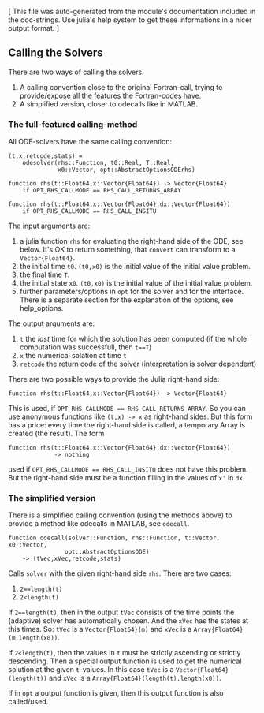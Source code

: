 [ This file was auto-generated from the module's documentation included in the doc-strings. Use julia's help system to get these informations in a nicer output format. ]

## Calling the Solvers

There are two ways of calling the solvers.

1. A calling convention close to the original Fortran-call, trying to provide/expose all the features the Fortran-codes have.
2. A simplified version, closer to odecalls like in MATLAB.

### The full-featured calling-method

All ODE-solvers have the same calling convention:

```
(t,x,retcode,stats) = 
    odesolver(rhs::Function, t0::Real, T::Real,
              x0::Vector, opt::AbstractOptionsODErhs)

function rhs(t::Float64,x::Vector{Float64}) -> Vector{Float64}
    if OPT_RHS_CALLMODE == RHS_CALL_RETURNS_ARRAY

function rhs(t::Float64,x::Vector{Float64},dx::Vector{Float64}) 
    if OPT_RHS_CALLMODE == RHS_CALL_INSITU
```

The input arguments are:

1. a julia function `rhs` for evaluating the right-hand side of the ODE, see below. It's OK to return something, that `convert` can transform to a `Vector{Float64}`.
2. the initial time `t0`. `(t0,x0)` is the initial value of the  initial value problem.
3. the final time `T`.
4. the initial state `x0`. `(t0,x0)` is the initial value of the  initial value problem.
5. further parameters/options in `opt` for the solver and for the interface.  There is a separate section for the explanation of the options, see help_options.

The output arguments are:

1. `t` the *last* time for which the solution has been computed  (if the whole computation was successfull, then `t==T`)
2. `x` the numerical solation at time `t`
3. `retcode` the return code of the solver (interpretation is solver dependent)

There are two possible ways to provide the Julia right-hand side:

```
function rhs(t::Float64,x::Vector{Float64}) -> Vector{Float64}
```

This is used, if `OPT_RHS_CALLMODE == RHS_CALL_RETURNS_ARRAY`. So you can use anonymous functions like `(t,x) -> x` as right-hand sides. But this form has a price: every time the right-hand side is called, a temporary Array is created (the result). The form

```
function rhs(t::Float64,x::Vector{Float64},dx::Vector{Float64}) 
             -> nothing
```

used if `OPT_RHS_CALLMODE == RHS_CALL_INSITU` does not have this problem. But the right-hand side must be a function filling in the values of `x'` in `dx`.

### The simplified version

There is a simplified calling convention (using the methods above) to provide a method like odecalls in MATLAB,  see `odecall`.



```
function odecall(solver::Function, rhs::Function, t::Vector, x0::Vector,
                opt::AbstractOptionsODE)
    -> (tVec,xVec,retcode,stats)
```

Calls `solver` with the given right-hand side `rhs`. There are two cases:

1. `2==length(t)`
2. `2<length(t)`

If `2==length(t)`, then in the output `tVec` consists of the time points the (adaptive) solver has automatically chosen. And the `xVec` has the states at this times. So: `tVec` is a `Vector{Float64}(m)` and `xVec` is a `Array{Float64}(m,length(x0))`.

If `2<length(t)`, then the values in `t` must be strictly ascending or strictly descending. Then a special output function is used to get the numerical solution at the given `t`-values. In this case `tVec` is a `Vector{Float64}(length(t))` and `xVec` is a `Array{Float64}(length(t),length(x0))`.

If in `opt` a output function is given, then this output function is also called/used.



